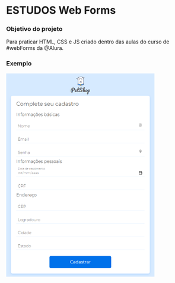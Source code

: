 # ESTUDOS Web Forms


<h3> Objetivo do projeto </h3>

Para praticar HTML, CSS e JS criado dentro das aulas do curso de #webForms da @Alura.


<h3>Exemplo</h3>

<img src="https://github.com/ERaines/JS-webFormsHTML5-ESTUDOS/blob/main/cadastroforns.png?" alt="print" width="400"/>

 
